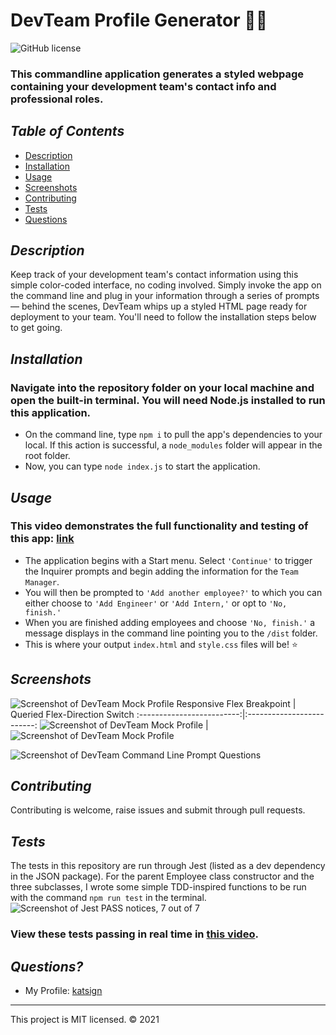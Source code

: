 # DevTeam Profile Generator :email::woman:
![GitHub license](https://img.shields.io/badge/License-MIT-orange)

### This commandline application generates a styled webpage containing your development team's contact info and professional roles.

## *Table of Contents*

- [Description](#description)
- [Installation](#installation)
- [Usage](#usage)
- [Screenshots](#screenshots)
- [Contributing](#contributing)
- [Tests](#tests)
- [Questions](#questions)

## *Description*
Keep track of your development team's contact information using this simple color-coded interface, no coding involved. Simply invoke the app on the command line and plug in your information through a series of prompts — behind the scenes, DevTeam whips up a styled HTML page ready for deployment to your team. You'll need to follow the installation steps below to get going.

## *Installation*
### Navigate into the repository folder on your local machine and open the built-in terminal. You will need Node.js installed to run this application.
- On the command line, type `npm i` to pull the app's dependencies to your local. If this action is successful, a `node_modules` folder will appear in the root folder.
- Now, you can type `node index.js` to start the application.


## *Usage*
### This video demonstrates the full functionality and testing of this app: [link](path)
- The application begins with a Start menu. Select `'Continue'` to trigger the Inquirer prompts and begin adding the information for the `Team Manager`.
- You will then be prompted to `'Add another employee?'` to which you can either choose to `'Add Engineer'` or `'Add Intern,'` or opt to `'No, finish.'`
- When you are finished adding employees and choose `'No, finish.'` a message displays in the command line pointing you to the `/dist` folder.
- This is where your output `index.html` and `style.css` files will be! :star:

## *Screenshots*
![Screenshot of DevTeam Mock Profile](./screenshots/ss1.png)
Responsive Flex Breakpoint            |  Queried Flex-Direction Switch
:-------------------------:|:-------------------------:
![Screenshot of DevTeam Mock Profile](./screenshots/ss3.png)  |  ![Screenshot of DevTeam Mock Profile](./screenshots/ss4.png)

![Screenshot of DevTeam Command Line Prompt Questions](./screenshots/ss2.png)

## *Contributing*
Contributing is welcome, raise issues and submit through pull requests.

## *Tests*
The tests in this repository are run through Jest (listed as a dev dependency in the JSON package). For the parent Employee class constructor and the three subclasses, I wrote some simple TDD-inspired functions to be run with the command `npm run test` in the terminal.
![Screenshot of Jest PASS notices, 7 out of 7](/screenshots/jest.png)
### View these tests passing in real time in [this video](path).

## *Questions?*
- My Profile: [katsign](https://github.com/katsign)

---
This project is MIT licensed. &copy; 2021